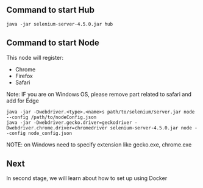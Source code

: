 ## Command to start Hub
```
java -jar selenium-server-4.5.0.jar hub
```

## Command to start Node
This node will register:
* Chrome
* Firefox
* Safari

Note: IF you are on Windows OS, please remove part related to safari and add for Edge
```
java -jar -Dwebdriver.<type>.<name>s path/to/selenium/server.jar node --config /path/to/nodeConfig.json
java -jar -Dwebdriver.gecko.driver=geckodriver -Dwebdriver.chrome.driver=chromedriver selenium-server-4.5.0.jar node --config node_config.json

```

NOTE: on Windows need to specify extension like gecko.exe, chrome.exe

## Next
In second stage, we will learn about how to set up using Docker